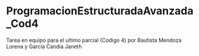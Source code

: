 # ProgramacionEstructuradaAvanzada_Cod4
Tarea en equipo para el ultimo parcial (Codigo 4) por Bautista Mendoza Lorena y García Candia Janeth
